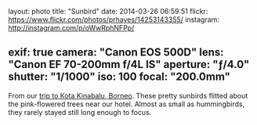 layout: photo
title: "Sunbird"
date: 2014-03-26 06:59:51
flickr: https://www.flickr.com/photos/prhayes/14253143355/
instagram: http://instagram.com/p/oWwRphNFPp/

exif: true
camera: "Canon EOS 500D"
lens: "Canon EF 70-200mm f/4L IS"
aperture: "ƒ/4.0"
shutter: "1/1000"
iso: 100
focal: "200.0mm"
---

From our [trip to Kota Kinabalu, Borneo](http://www.sam-and-paul.com/2014/05/shangri-la-rasa-ria-borneo/). These pretty sunbirds flitted about the pink-flowered trees near our hotel. Almost as small as hummingbirds, they rarely stayed still long enough to focus.

